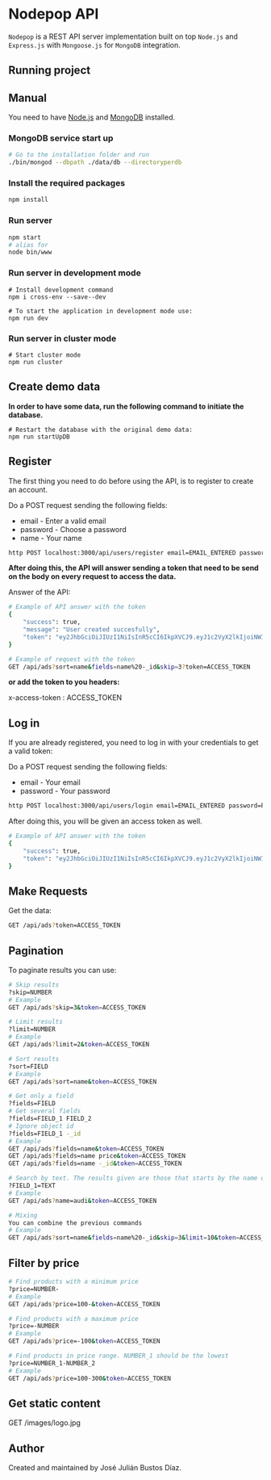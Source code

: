# Nodepop API
`Nodepop` is a REST API server implementation built on top `Node.js` and `Express.js` with `Mongoose.js` for `MongoDB` integration.

## Running project

## Manual

You need to have [Node.js](https://nodejs.org) and [MongoDB](https://www.mongodb.com) installed.

### MongoDB service start up

```sh
# Go to the installation folder and run
./bin/mongod --dbpath ./data/db --directoryperdb
```

### Install the required packages

```sh
npm install
```

### Run server

```sh
npm start
# alias for
node bin/www
```

### Run server in development mode

```shell
# Install development command
npm i cross-env --save--dev
```

```shell
# To start the application in development mode use:
npm run dev
```

### Run server in cluster mode

```shell
# Start cluster mode
npm run cluster
```

## Create demo data

**In order to have some data, run the following command to initiate the database.**

```shell
# Restart the database with the original demo data:
npm run startUpDB
```

## Register

The first thing you need to do before using the API, is to register to create an account.

Do a POST request sending the following fields:

* email - Enter a valid email
* password - Choose a password
* name - Your name

```sh
http POST localhost:3000/api/users/register email=EMAIL_ENTERED password=PASSWORD_ENTERED name=NAME_ENTERED
```

**After doing this, the API will answer sending a token that need to be send on the body on every request to access the data.**

Answer of the API:

```sh
# Example of API answer with the token
{
    "success": true,
    "message": "User created succesfully",
    "token": "ey2JhbGciOiJIUzI1NiIsInR5cCI6IkpXVCJ9.eyJ1c2VyX2lkIjoiNWI0MWZkYTk0YTVlNTUzZTQ2NTY4NzEwIiwiaWF0IjoxNTMxMDUxNDMzLCJleHAiOjE1MzExMzc4MzN9.DyvPPmUea7r-M_Sr7hmpSwKSNAVXoFtCkJGKVwpQZo"
}
```

```sh
# Example of request with the token
GET /api/ads?sort=name&fields=name%20-_id&skip=3?token=ACCESS_TOKEN
```

**or add the token to you headers:**

x-access-token : ACCESS_TOKEN

## Log in

If you are already registered, you need to log in with your credentials to get a valid token:

Do a POST request sending the following fields:

* email - Your email
* password - Your password

```sh
http POST localhost:3000/api/users/login email=EMAIL_ENTERED password=PASSWORD_ENTERED
```

After doing this, you will be given an access token as well.

```sh
# Example of API answer with the token
{
    "success": true,
    "token": "ey2JhbGciOiJIUzI1NiIsInR5cCI6IkpXVCJ9.eyJ1c2VyX2lkIjoiNWI0MWZkYTk0YTVlNTUzZTQ2NTY4NzEwIiwiaWF0IjoxNTMxMDUxNDMzLCJleHAiOjE1MzExMzc4MzN9.DyvPPmUea7r-M_Sr7hmpSwKSNAVXoFtCkJGKVwpQZo"
}
```

## Make Requests

Get the data:

```sh
GET /api/ads?token=ACCESS_TOKEN
```

## Pagination

To paginate results you can use:

```sh
# Skip results
?skip=NUMBER
# Example
GET /api/ads?skip=3&token=ACCESS_TOKEN
```

```sh
# Limit results
?limit=NUMBER
# Example
GET /api/ads?limit=2&token=ACCESS_TOKEN
```

```sh
# Sort results
?sort=FIELD
# Example
GET /api/ads?sort=name&token=ACCESS_TOKEN
```

```sh
# Get only a field
?fields=FIELD
# Get several fields
?fields=FIELD_1 FIELD_2
# Ignore object id
?fields=FIELD_1 -_id
# Example
GET /api/ads?fields=name&token=ACCESS_TOKEN
GET /api/ads?fields=name price&token=ACCESS_TOKEN
GET /api/ads?fields=name -_id&token=ACCESS_TOKEN
```

```sh
# Search by text. The results given are those that starts by the name or matches the same name given in a case insensitive way.
?FIELD_1=TEXT
# Example
GET /api/ads?name=audi&token=ACCESS_TOKEN
```

```sh
# Mixing
You can combine the previous commands
# Example
GET /api/ads?sort=name&fields=name%20-_id&skip=3&limit=10&token=ACCESS_TOKEN
```

## Filter by price

```sh
# Find products with a minimum price
?price=NUMBER-
# Example
GET /api/ads?price=100-&token=ACCESS_TOKEN
```

```sh
# Find products with a maximum price
?price=-NUMBER
# Example
GET /api/ads?price=-100&token=ACCESS_TOKEN
```

```sh
# Find products in price range. NUMBER_1 should be the lowest
?price=NUMBER_1-NUMBER_2
# Example
GET /api/ads?price=100-300&token=ACCESS_TOKEN
```

## Get static content

GET /images/logo.jpg

## Author

Created and maintained by José Julián Bustos Díaz.